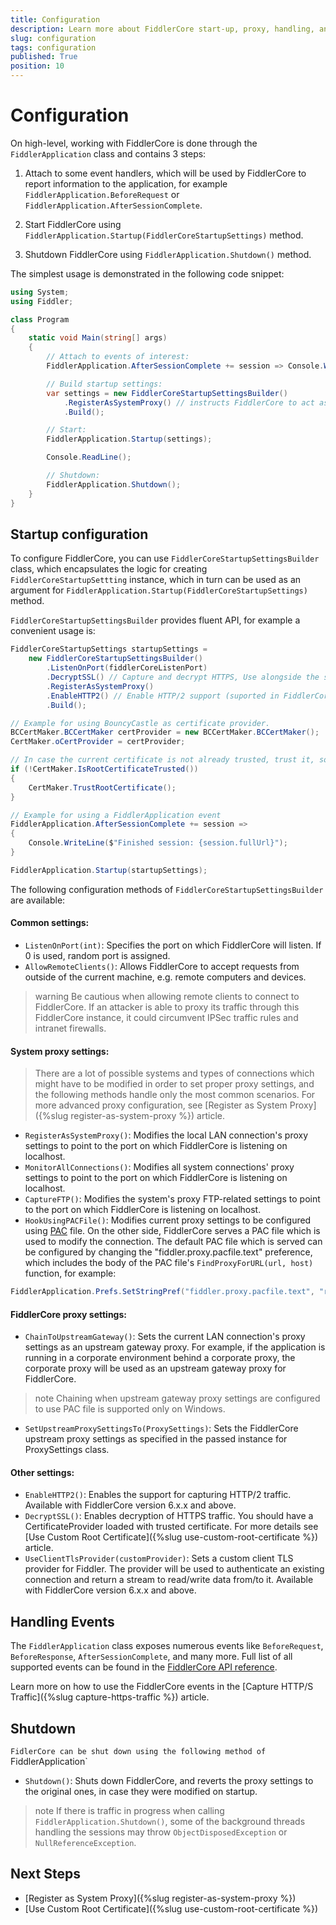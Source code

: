 ```yaml
---
title: Configuration
description: Learn more about FiddlerCore start-up, proxy, handling, and shutdown settings
slug: configuration
tags: configuration
published: True
position: 10
---
```


# Configuration

On high-level, working with FiddlerCore is done through the `FiddlerApplication` class and contains 3 steps:

1. Attach to some event handlers, which will be used by FiddlerCore to report information to the application, for example `FiddlerApplication.BeforeRequest` or `FiddlerApplication.AfterSessionComplete`.

2. Start FiddlerCore using `FiddlerApplication.Startup(FiddlerCoreStartupSettings)` method.

3. Shutdown FiddlerCore using `FiddlerApplication.Shutdown()` method.

The simplest usage is demonstrated in the following code snippet:
```c#
using System;
using Fiddler;

class Program
{
    static void Main(string[] args)
    {
        // Attach to events of interest:
        FiddlerApplication.AfterSessionComplete += session => Console.WriteLine(session.fullUrl);

        // Build startup settings:
        var settings = new FiddlerCoreStartupSettingsBuilder()
            .RegisterAsSystemProxy() // instructs FiddlerCore to act as the operating system proxy
            .Build();

        // Start:
        FiddlerApplication.Startup(settings);

        Console.ReadLine();

        // Shutdown:
        FiddlerApplication.Shutdown();
    }
}
```

## Startup configuration

To configure FiddlerCore, you can use `FiddlerCoreStartupSettingsBuilder` class, which encapsulates the logic for creating `FiddlerCoreStartupSettting` instance, which in turn can be used as an argument for `FiddlerApplication.Startup(FiddlerCoreStartupSettings)` method.

`FiddlerCoreStartupSettingsBuilder` provides fluent API, for example a convenient usage is:
```c#
FiddlerCoreStartupSettings startupSettings =
    new FiddlerCoreStartupSettingsBuilder()
        .ListenOnPort(fiddlerCoreListenPort)
        .DecryptSSL() // Capture and decrypt HTTPS, Use alongside the set certificate provider
        .RegisterAsSystemProxy()
        .EnableHTTP2() // Enable HTTP/2 support (suported in FiddlerCore version 6.x.x and above)
        .Build();

// Example for using BouncyCastle as certificate provider.
BCCertMaker.BCCertMaker certProvider = new BCCertMaker.BCCertMaker();
CertMaker.oCertProvider = certProvider;

// In case the current certificate is not already trusted, trust it, so that FiddlerCore can capture and decrypt HTTPS traffic.
if (!CertMaker.IsRootCertificateTrusted())
{
    CertMaker.TrustRootCertificate();
}

// Example for using a FiddlerApplication event 
FiddlerApplication.AfterSessionComplete += session => 
{
    Console.WriteLine($"Finished session: {session.fullUrl}");
}

FiddlerApplication.Startup(startupSettings);
```

The following configuration methods of `FiddlerCoreStartupSettingsBuilder` are available:

#### Common settings:

- `ListenOnPort(int)`: Specifies the port on which FiddlerCore will listen. If 0 is used, random port is assigned.
- `AllowRemoteClients()`: Allows FiddlerCore to accept requests from outside of the current machine, e.g. remote computers and devices.

>warning Be cautious when allowing remote clients to connect to FiddlerCore. If an attacker is able to proxy its traffic through this FiddlerCore instance, it could circumvent IPSec traffic rules and intranet firewalls.

#### System proxy settings:

> There are a lot of possible systems and types of connections which might have to be modified in order to set proper proxy settings, and the following methods handle only the most common scenarios. For more advanced proxy configuration, see [Register as System Proxy]({%slug register-as-system-proxy %}) article.

- `RegisterAsSystemProxy()`: Modifies the local LAN connection's proxy settings to point to the port on which FiddlerCore is listening on localhost. 
- `MonitorAllConnections()`: Modifies all system connections' proxy settings to point to the port on which FiddlerCore is listening on localhost.
- `CaptureFTP()`: Modifies the system's proxy FTP-related settings to point to the port on which FiddlerCore is listening on localhost.
- `HookUsingPACFile()`: Modifies current proxy settings to be configured using [PAC](https://en.wikipedia.org/wiki/Proxy_auto-config) file. On the other side, FiddlerCore serves a PAC file which is used to modify the connection. The default PAC file which is served can be configured by changing the "fiddler.proxy.pacfile.text" preference, which includes the body of the PAC file's `FindProxyForURL(url, host)` function, for example:
```c#
FiddlerApplication.Prefs.SetStringPref("fiddler.proxy.pacfile.text", "return 'PROXY 127.0.0.1:8888'");
```

#### FiddlerCore proxy settings:

- `ChainToUpstreamGateway()`: Sets the current LAN connection's proxy settings as an upstream gateway proxy. For example, if the application is running in a corporate environment behind a corporate proxy, the corporate proxy will be used as an upstream gateway proxy for FiddlerCore.
>note Chaining when upstream gateway proxy settings are configured to use PAC file is supported only on Windows.
- `SetUpstreamProxySettingsTo(ProxySettings)`: Sets the FiddlerCore upstream proxy settings as specified in the passed instance for ProxySettings class.

#### Other settings:

- `EnableHTTP2()`: Enables the support for capturing HTTP/2 traffic. Available with FiddlerCore version 6.x.x and above.
- `DecryptSSL()`:  Enables decryption of HTTPS traffic. You should have a CertificateProvider loaded with trusted certificate. For more details see [Use Custom Root Certificate]({%slug use-custom-root-certificate %}) article.
- `UseClientTlsProvider(customProvider)`: Sets a custom client TLS provider for Fiddler. The provider will be used to authenticate an existing connection and return a stream to read/write data from/to it. Available with FiddlerCore version 6.x.x and above.

## Handling Events

The `FiddlerApplication` class exposes numerous events like `BeforeRequest`, `BeforeResponse`, `AfterSessionComplete`, and many more. Full list of all supported events can be found in the [FiddlerCore API reference](https://docs.telerik.com/fiddlercore/api/fiddler.fiddlerapplication#events).

Learn more on how to use the FiddlerCore events in the [Capture HTTP/S Traffic]({%slug capture-https-traffic %}) article.

## Shutdown

`FidlerCore can be shut down using the following method of `FiddlerApplication`
- `Shutdown()`: Shuts down FiddlerCore, and reverts the proxy settings to the original ones, in case they were modified on startup.
>note If there is traffic in progress when calling `FiddlerApplication.Shutdown()`, some of the background threads handling the sessions may throw `ObjectDisposedException` or `NullReferenceException`. 

## Next Steps

- [Register as System Proxy]({%slug register-as-system-proxy %})
- [Use Custom Root Certificate]({%slug use-custom-root-certificate %})
